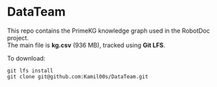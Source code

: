 # DataTeam

This repo contains the PrimeKG knowledge graph used in the RobotDoc project.  
The main file is **kg.csv** (936 MB), tracked using **Git LFS**.

To download:
```
git lfs install
git clone git@github.com:Kamil00s/DataTeam.git
```

